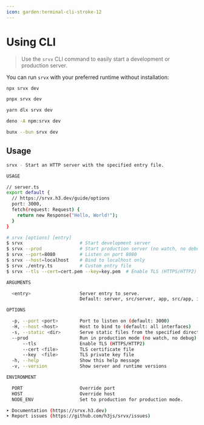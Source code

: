 ```yaml
---
icon: garden:terminal-cli-stroke-12
---
```


# Using CLI

> Use the `srvx` CLI command to easily start a development or production server.

You can run `srvx` with your preferred runtime without installation:

```bash [npm]
npx srvx dev
```

```bash [pnpm]
pnpx srvx dev
```

```bash [yarn]
yarn dlx srvx dev
```

```bash [Deno]
deno -A npm:srvx dev
```

```bash [Bun]
bunx --bun srvx dev
```

## Usage

<!-- automd:cliUsage -->

```sh
srvx - Start an HTTP server with the specified entry file.

USAGE

// server.ts
export default {
  // https://srvx.h3.dev/guide/options
  port: 3000,
  fetch(request: Request) {
    return new Response("Hello, World!");
  }
}

# srvx [options] [entry]
$ srvx                     # Start development server
$ srvx --prod              # Start production server (no watch, no debug)
$ srvx --port=8080         # Listen on port 8080
$ srvx --host=localhost    # Bind to localhost only
$ srvx ./entry.ts          # Custom entry file
$ srvx --tls --cert=cert.pem --key=key.pem  # Enable TLS (HTTPS/HTTP2)

ARGUMENTS

  <entry>                  Server entry to serve.
                           Default: server, src/server, app, src/app, index, src/index (.mts,.ts,.cts,.js,.mjs,.cjs)

OPTIONS

  -p, --port <port>        Port to listen on (default: 3000)
  -H, --host <host>        Host to bind to (default: all interfaces)
  -s, --static <dir>       Serve static files from the specified directory (default: public)
  --prod                   Run in production mode (no watch, no debug)
      --tls                Enable TLS (HTTPS/HTTP2)
      --cert <file>        TLS certificate file
      --key  <file>        TLS private key file
  -h, --help               Show this help message
  -v, --version            Show server and runtime versions

ENVIRONMENT

  PORT                     Override port
  HOST                     Override host
  NODE_ENV                 Set to production for production mode.

➤ Documentation (https://srvx.h3.dev)
➤ Report issues (https://github.com/h3js/srvx/issues)
```

<!-- /automd -->
